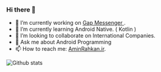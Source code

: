 ### Hi there 👋


- 🔭 I’m currently working on [Gap Messenger ](https://gap.im/en). 
- 🌱 I’m currently learning Android Native. ( Kotlin )
- 👯 I’m looking to collaborate on International Companies.
- 💬 Ask me about Android Programming
- 📫 How to reach me: [AminRahkan.ir](http://www.aminrahkan.ir/).  

![Github stats](https://github-readme-stats.vercel.app/api?username=AminRahkan)


